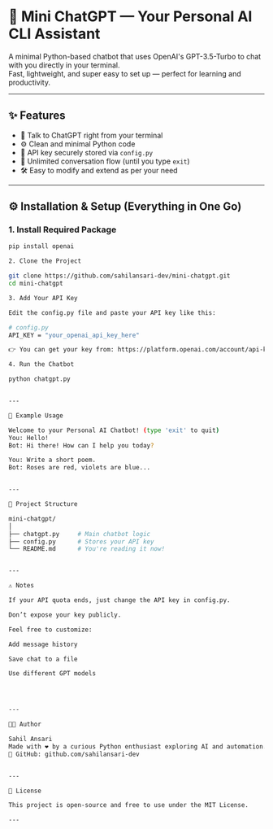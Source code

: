 # 🤖 Mini ChatGPT — Your Personal AI CLI Assistant

A minimal Python-based chatbot that uses OpenAI's GPT-3.5-Turbo to chat with you directly in your terminal.  
Fast, lightweight, and super easy to set up — perfect for learning and productivity.

---

## ✨ Features

- 🧠 Talk to ChatGPT right from your terminal
- ⚙️ Clean and minimal Python code
- 🔐 API key securely stored via `config.py`
- 💬 Unlimited conversation flow (until you type `exit`)
- 🛠️ Easy to modify and extend as per your need

---

## ⚙️ Installation & Setup (Everything in One Go)

### 1. Install Required Package

```bash
pip install openai

2. Clone the Project

git clone https://github.com/sahilansari-dev/mini-chatgpt.git
cd mini-chatgpt

3. Add Your API Key

Edit the config.py file and paste your API key like this:

# config.py
API_KEY = "your_openai_api_key_here"

👉 You can get your key from: https://platform.openai.com/account/api-keys

4. Run the Chatbot

python chatgpt.py


---

💬 Example Usage

Welcome to your Personal AI Chatbot! (type 'exit' to quit)
You: Hello!
Bot: Hi there! How can I help you today?

You: Write a short poem.
Bot: Roses are red, violets are blue...


---

📂 Project Structure

mini-chatgpt/
│
├── chatgpt.py     # Main chatbot logic
├── config.py      # Stores your API key
└── README.md      # You're reading it now!


---

⚠️ Notes

If your API quota ends, just change the API key in config.py.

Don’t expose your key publicly.

Feel free to customize:

Add message history

Save chat to a file

Use different GPT models




---

👨‍💻 Author

Sahil Ansari
Made with ❤️ by a curious Python enthusiast exploring AI and automation.
🔗 GitHub: github.com/sahilansari-dev


---

📜 License

This project is open-source and free to use under the MIT License.

---




